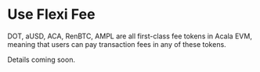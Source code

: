# Use Flexi Fee

DOT, aUSD, ACA, RenBTC, AMPL are all first-class fee tokens in Acala EVM, meaning that users can pay transaction fees in any of these tokens. 

Details coming soon. 

